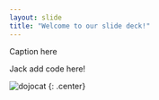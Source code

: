 ```yaml
---
layout: slide
title: "Welcome to our slide deck!"
---
```


Caption here

Jack add code here!

![dojocat](https://octodex.github.com/images/dojocat.jpg)
{: .center}
